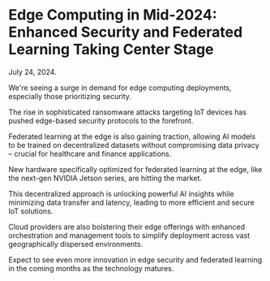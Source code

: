 # Edge Computing in Mid-2024: Enhanced Security and Federated Learning Taking Center Stage

July 24, 2024.

We're seeing a surge in demand for edge computing deployments, especially those prioritizing security.

The rise in sophisticated ransomware attacks targeting IoT devices has pushed edge-based security protocols to the forefront.

Federated learning at the edge is also gaining traction, allowing AI models to be trained on decentralized datasets without compromising data privacy – crucial for healthcare and finance applications.

New hardware specifically optimized for federated learning at the edge, like the next-gen NVIDIA Jetson series, are hitting the market.

This decentralized approach is unlocking powerful AI insights while minimizing data transfer and latency, leading to more efficient and secure IoT solutions.

Cloud providers are also bolstering their edge offerings with enhanced orchestration and management tools to simplify deployment across vast geographically dispersed environments.

Expect to see even more innovation in edge security and federated learning in the coming months as the technology matures.
